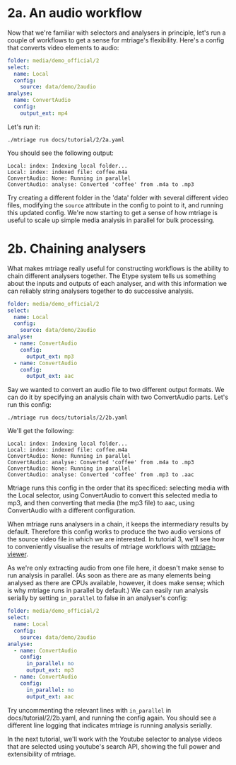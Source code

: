 # 2a. An audio workflow

Now that we're familiar with selectors and analysers in principle, let's run
a couple of workflows to get a sense for mtriage's flexibility. Here's a config
that converts video elements to audio:

```yaml
folder: media/demo_official/2
select:
  name: Local
  config:
    source: data/demo/2audio
analyse:
  name: ConvertAudio
  config:
    output_ext: mp4
```

Let's run it:

```
./mtriage run docs/tutorial/2/2a.yaml
```

You should see the following output:

```
Local: index: Indexing local folder...
Local: index: indexed file: coffee.m4a
ConvertAudio: None: Running in parallel
ConvertAudio: analyse: Converted 'coffee' from .m4a to .mp3
```

Try creating a different folder in the 'data' folder with several different
video files, modifying the `source` attribute in the config to point to it, and
running this updated config. We're now starting to get a sense of how mtriage
is useful to scale up simple media analysis in parallel for bulk processing.

# 2b. Chaining analysers

What makes mtriage really useful for constructing workflows is the ability to
chain different analysers together. The Etype system tells us something about
the inputs and outputs of each analyser, and with this information we can
reliably string analysers together to do successive analysis.

```yaml
folder: media/demo_official/2
select:
  name: Local
  config:
    source: data/demo/2audio
analyse:
  - name: ConvertAudio
    config:
      output_ext: mp3
  - name: ConvertAudio
    config:
      output_ext: aac
```

Say we wanted to convert an audio file to two different output formats. We can
do it by specifying an analysis chain with two ConvertAudio parts. Let's run
this config:

```
./mtriage run docs/tutorials/2/2b.yaml
```

We'll get the following:

```
Local: index: Indexing local folder...
Local: index: indexed file: coffee.m4a
ConvertAudio: None: Running in parallel
ConvertAudio: analyse: Converted 'coffee' from .m4a to .mp3
ConvertAudio: None: Running in parallel
ConvertAudio: analyse: Converted 'coffee' from .mp3 to .aac
```

Mtriage runs this config in the order that its specificed: selecting media with
the Local selector, using ConvertAudio to convert this selected media to mp3,
and then converting that media (the mp3 file) to aac, using ConvertAudio with
a different configuration.

When mtriage runs analysers in a chain, it keeps the intermediary results by
default. Therefore this config works to produce the two audio versions of the
source video file in which we are interested. In tutorial 3, we'll see how to
conveniently visualise the results of mtriage workflows with
[mtriage-viewer](https://github.com/forensic-architecture/mtriage-viewer).

As we're only extracting audio from one file here, it doesn't make sense to run
analysis in parallel. (As soon as there are as many elements being analysed as
there are CPUs available, however, it does make sense; which is why mtriage
runs in parallel by default.) We can easily run analysis serially by setting
`in_parallel` to false in an analyser's config:

```yaml
folder: media/demo_official/2
select:
  name: Local
  config:
    source: data/demo/2audio
analyse:
  - name: ConvertAudio
    config:
      in_parallel: no
      output_ext: mp3
  - name: ConvertAudio
    config:
      in_parallel: no
      output_ext: aac
```

Try uncommenting the relevant lines with `in_parallel` in
docs/tutorial/2/2b.yaml, and running the config again. You should see
a different line logging that indicates mtriage is running analysis serially.

In the next tutorial, we'll work with the Youtube selector to analyse videos
that are selected using youtube's search API, showing the full power  and
extensibility of mtriage.
